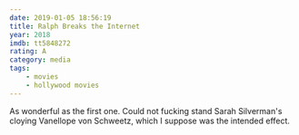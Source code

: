 ```yaml
---
date: 2019-01-05 18:56:19
title: Ralph Breaks the Internet
year: 2018
imdb: tt5848272
rating: A
category: media
tags:
    - movies
    - hollywood movies
---
```


As wonderful as the first one. Could not fucking stand Sarah Silverman's cloying Vanellope von Schweetz, which I suppose was the intended effect.

